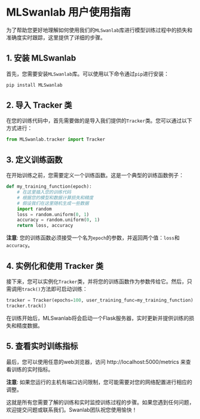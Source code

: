 # MLSwanlab 用户使用指南

为了帮助您更好地理解如何使用我们的`MLSwanlab`库进行模型训练过程中的损失和准确度实时跟踪，这里提供了详细的步骤。

## 1. 安装 MLSwanlab

首先，您需要安装`MLSwanlab`库。可以使用以下命令通过`pip`进行安装：

```Bash
pip install MLSwanlab
```

## 2. 导入 Tracker 类

在您的训练代码中，首先需要做的是导入我们提供的`Tracker`类。您可以通过以下方式进行：

```Python
from MLSwanlab.tracker import Tracker
```

## 3. 定义训练函数

在开始训练之前，您需要定义一个训练函数。这是一个典型的训练函数例子：

```Python
def my_training_function(epoch):
    # 在这里插入您的训练代码
    # 根据您的模型和数据计算损失和精度
    # 假设我们在这里随机生成一些数据
    import random
    loss = random.uniform(0, 1)
    accuracy = random.uniform(0, 1)
    return loss, accuracy
```

**注意**: 您的训练函数必须接受一个名为`epoch`的参数，并返回两个值：`loss`和`accuracy`。

## 4. 实例化和使用 Tracker 类

接下来，您可以实例化`Tracker`类，并将您的训练函数作为参数传给它。然后，只需调用`track()`方法即可启动训练：

```Python
tracker = Tracker(epochs=100, user_training_func=my_training_function)
tracker.track()
```

在训练开始后，MLSwanlab将会启动一个Flask服务器，实时更新并提供训练的损失和精度数据。

## 5. 查看实时训练指标

最后，您可以使用任意的web浏览器，访问 http://localhost:5000/metrics 来查看训练的实时指标。

**注意**: 如果您运行的主机有端口访问限制，您可能需要对您的网络配置进行相应的调整。

这就是所有您需要了解的训练和实时监控训练过程的步骤。如果您遇到任何问题，欢迎提交问题或联系我们。Swanlab团队祝您使用愉快！